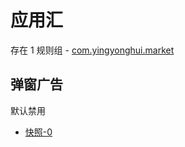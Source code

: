 # 应用汇

存在 1 规则组 - [com.yingyonghui.market](/src/apps/com.yingyonghui.market.ts)

## 弹窗广告

默认禁用

- [快照-0](https://i.gkd.li/i/13538316)

